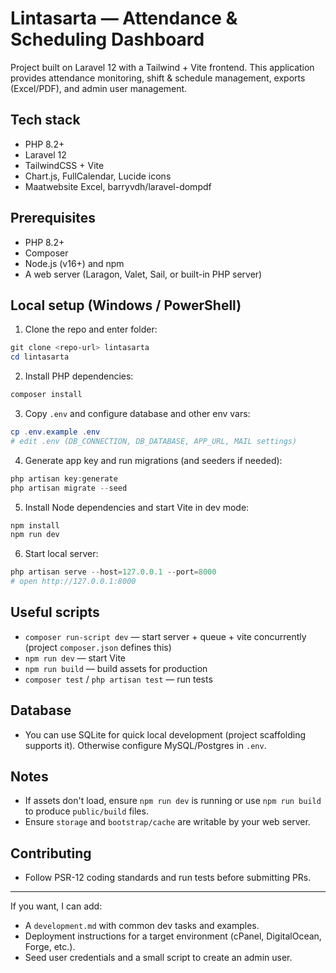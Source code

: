 # Lintasarta — Attendance & Scheduling Dashboard

Project built on Laravel 12 with a Tailwind + Vite frontend. This application provides attendance monitoring, shift & schedule management, exports (Excel/PDF), and admin user management.

## Tech stack
- PHP 8.2+
- Laravel 12
- TailwindCSS + Vite
- Chart.js, FullCalendar, Lucide icons
- Maatwebsite Excel, barryvdh/laravel-dompdf

## Prerequisites
- PHP 8.2+
- Composer
- Node.js (v16+) and npm
- A web server (Laragon, Valet, Sail, or built-in PHP server)

## Local setup (Windows / PowerShell)

1. Clone the repo and enter folder:

```powershell
git clone <repo-url> lintasarta
cd lintasarta
```

2. Install PHP dependencies:

```powershell
composer install
```

3. Copy `.env` and configure database and other env vars:

```powershell
cp .env.example .env
# edit .env (DB_CONNECTION, DB_DATABASE, APP_URL, MAIL settings)
```

4. Generate app key and run migrations (and seeders if needed):

```powershell
php artisan key:generate
php artisan migrate --seed
```

5. Install Node dependencies and start Vite in dev mode:

```powershell
npm install
npm run dev
```

6. Start local server:

```powershell
php artisan serve --host=127.0.0.1 --port=8000
# open http://127.0.0.1:8000
```

## Useful scripts
- `composer run-script dev` — start server + queue + vite concurrently (project `composer.json` defines this)
- `npm run dev` — start Vite
- `npm run build` — build assets for production
- `composer test` / `php artisan test` — run tests

## Database
- You can use SQLite for quick local development (project scaffolding supports it). Otherwise configure MySQL/Postgres in `.env`.

## Notes
- If assets don't load, ensure `npm run dev` is running or use `npm run build` to produce `public/build` files.
- Ensure `storage` and `bootstrap/cache` are writable by your web server.

## Contributing
- Follow PSR-12 coding standards and run tests before submitting PRs.

---
If you want, I can add:
- A `development.md` with common dev tasks and examples.
- Deployment instructions for a target environment (cPanel, DigitalOcean, Forge, etc.).
- Seed user credentials and a small script to create an admin user.
